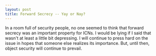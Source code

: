 ```yaml
---
layout: post
title: Forward Secrecy -- Yay or Nay?
---
```


In a room full of security people, no one seemed to think that forward secrecy
was an important property for ICNs. I would be lying if I said that wasn't at 
least a little bit depressing. I will continue to press hard on the issue in
hopes that someone else realizes its importance. But, until then, object
security will continue to prevail. 
